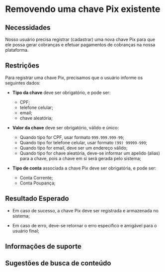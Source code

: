 # Removendo uma chave Pix existente

## Necessidades

Nosso usuário precisa registrar (cadastrar) uma nova chave Pix para que ele possa gerar cobranças e efetuar pagamentos de cobranças na nossa plataforma.
   
## Restrições

Para registrar uma chave Pix, precisamos que o usuário informe os seguintes dados:

- **Tipo da chave** deve ser obrigatório, e pode ser:
    - CPF;
    - telefone celular;
    - email;
    - chave aleatória;

- **Valor da chave** deve ser obrigatório, válido e único:
    - Quando tipo for CPF, usar formato `999.999.999-99`;
    - Quando tipo for telefone celular, usar formato `(99) 99999-999`;
    - Quando tipo for email, deve ser um endereço válido;
    - Quando tipo for chave aleatória, deve-se informar um apelido (alias) para a chave, pois a chave em si será gerada pelo sistema;

- **Tipo de conta** associada a chave Pix deve ser obrigatória, e pode ser:
    - Conta Corrente;
    - Conta Poupança;

## Resultado Esperado

- Em caso de sucesso, a chave Pix deve ser registrada e armazenada no sistema;

- Em caso de erro, deve-se retornar o erro específico e amigável para o usuário final;

## Informações de suporte

## Sugestões de busca de conteúdo